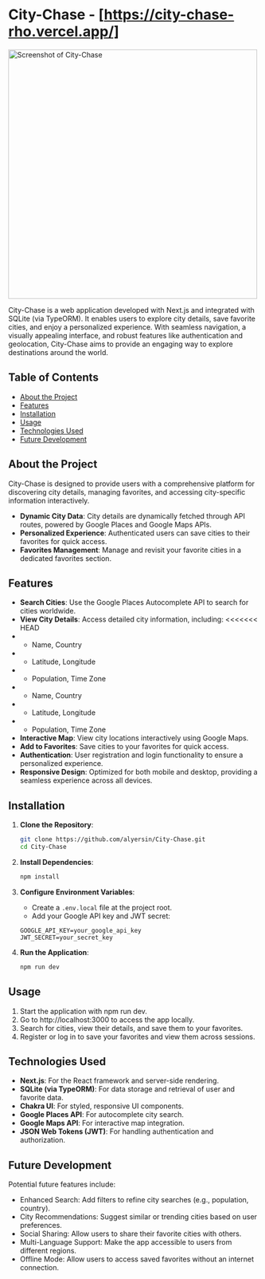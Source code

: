 # City-Chase - [https://city-chase-rho.vercel.app/]

<img src="./xxxxxxx" alt="Screenshot of City-Chase" width="500"/>

City-Chase is a web application developed with Next.js and integrated with SQLite (via TypeORM). It enables users to explore city details, save favorite cities, and enjoy a personalized experience. With seamless navigation, a visually appealing interface, and robust features like authentication and geolocation, City-Chase aims to provide an engaging way to explore destinations around the world.

## Table of Contents

- [About the Project](#about-the-project)
- [Features](#features)
- [Installation](#installation)
- [Usage](#usage)
- [Technologies Used](#technologies-used)
- [Future Development](#future-development)

## About the Project

City-Chase is designed to provide users with a comprehensive platform for discovering city details, managing favorites, and accessing city-specific information interactively.

- **Dynamic City Data**: City details are dynamically fetched through API routes, powered by Google Places and Google Maps APIs.
- **Personalized Experience**: Authenticated users can save cities to their favorites for quick access.
- **Favorites Management**: Manage and revisit your favorite cities in a dedicated favorites section.

## Features

- **Search Cities**: Use the Google Places Autocomplete API to search for cities worldwide.
- **View City Details**: Access detailed city information, including:
<<<<<<< HEAD
- - Name, Country
- - Latitude, Longitude
- - Population, Time Zone
-  -  Name, Country
-  -  Latitude, Longitude
-  -  Population, Time Zone
- **Interactive Map**: View city locations interactively using Google Maps.
- **Add to Favorites**: Save cities to your favorites for quick access.
- **Authentication**: User registration and login functionality to ensure a personalized experience.
- **Responsive Design**: Optimized for both mobile and desktop, providing a seamless experience across all devices.

## Installation

1. **Clone the Repository**:
   ```bash
   git clone https://github.com/alyersin/City-Chase.git
   cd City-Chase
   ```
2. **Install Dependencies**:
   ```bash
   npm install
   ```
3. **Configure Environment Variables**:

   - Create a `.env.local` file at the project root.
   - Add your Google API key and JWT secret:

   ```plaintext
   GOOGLE_API_KEY=your_google_api_key
   JWT_SECRET=your_secret_key

   ```

4. **Run the Application**:
   ```bash
   npm run dev
   ```

## Usage

1. Start the application with npm run dev.
2. Go to http://localhost:3000 to access the app locally.
3. Search for cities, view their details, and save them to your favorites.
4. Register or log in to save your favorites and view them across sessions.

## Technologies Used

- **Next.js**: For the React framework and server-side rendering.
- **SQLite (via TypeORM)**: For data storage and retrieval of user and favorite data.
- **Chakra UI**: For styled, responsive UI components.
- **Google Places API**: For autocomplete city search.
- **Google Maps API**: For interactive map integration.
- **JSON Web Tokens (JWT)**: For handling authentication and authorization.

## Future Development

Potential future features include:

- Enhanced Search: Add filters to refine city searches (e.g., population, country).
- City Recommendations: Suggest similar or trending cities based on user preferences.
- Social Sharing: Allow users to share their favorite cities with others.
- Multi-Language Support: Make the app accessible to users from different regions.
- Offline Mode: Allow users to access saved favorites without an internet connection.
